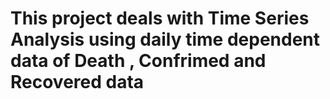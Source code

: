 # This project deals with Time Series Analysis using daily time dependent data of Death , Confrimed and Recovered data 
